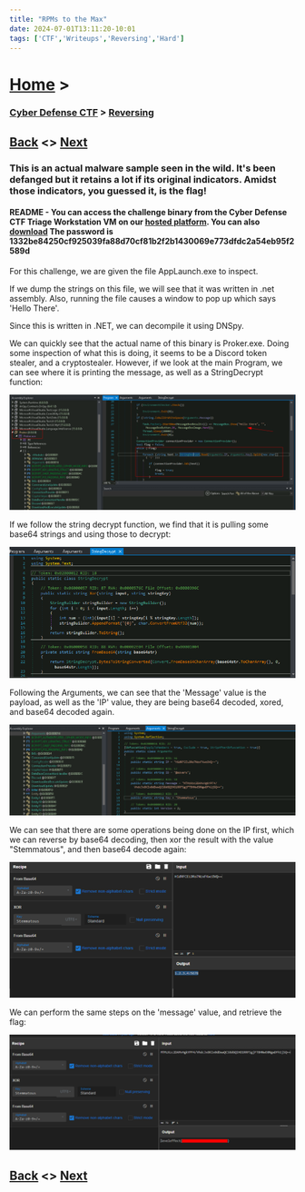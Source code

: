 ```yaml
---
title: "RPMs to the Max"
date: 2024-07-01T13:11:20-10:01
tags: ['CTF','Writeups','Reversing','Hard']
---
```



# [Home](https://jjolley91.github.io/blog/) >

###  [Cyber Defense CTF](https://jjolley91.github.io/blog/level_effect_cyber_defense_ctf_2024/) >  [Reversing](https://jjolley91.github.io/blog/level_effect_cyber_defense_ctf_2024/reversing/)

## [Back](https://jjolley91.github.io/blog/level_effect_cyber_defense_ctf_2024/reversing/shortcut)  <> [Next](https://jjolley91.github.io/blog/level_effect_cyber_defense_ctf_2024/reversing/mangled)

### This is an actual malware sample seen in the wild. It's been defanged but it retains a lot if its original indicators. Amidst those indicators, you guessed it, is the flag!

####  README - You can access the challenge binary from the Cyber Defense CTF Triage Workstation VM on our [hosted platform](https://training.leveleffect.com/courses/f4a9466f-edb0-42ff-bb0e-a95af2b05de5). You can also [download](https://github.com/Level-Effect/CyberDefenseCTF-Public/raw/main/Challenges/2024/Mangled/packed-flag.zip) The password is 1332be84250cf925039fa88d70cf81b2f2b1430069e773dfdc2a54eb95f2589d

For this challenge, we are given the file AppLaunch.exe to inspect.

If we dump the strings on this file, we will see that it was written in .net assembly. Also, running the file causes a window to pop up which says 'Hello There'.

Since this is written in .NET, we can decompile it using DNSpy. 

We can quickly see that the actual name of this binary is Proker.exe.
Doing some inspection of what this is doing, it seems to be a Discord token stealer, and a cryptostealer. However, if we look at the main Program, we can see where it is printing the message, as well as a StringDecrypt function:

![rpms_main](https://github.com/jjolley91/blog/blob/main/static/le_ctf_24/rpms_main.png?raw=true)

If we follow the string decrypt function, we find that it is pulling some base64 strings and using those to decrypt:

![rpms_decrypt_function](https://github.com/jjolley91/blog/blob/main/static/le_ctf_24/rpms_decrypt_function.png?raw=true)

Following the Arguments, we can see that the 'Message' value is the payload, as well as the 'IP' value, they are being base64 decoded, xored, and base64 decoded again.

![rpms_strings](https://github.com/jjolley91/blog/blob/main/static/le_ctf_24/rpms_strings.png?raw=true)


We can see that there are some operations being done on the IP first, which we can reverse by base64 decoding, then xor the result with the value "Stemmatous", and then base64 decode again:

![rpms_ip](https://github.com/jjolley91/blog/blob/main/static/le_ctf_24/rpms_ip.png?raw=true)

We can perform the same steps on the 'message' value, and retrieve the flag:

![rpms_flag](https://github.com/jjolley91/blog/blob/main/static/le_ctf_24/rpms_flag.png?raw=true)


## [Back](https://jjolley91.github.io/blog/level_effect_cyber_defense_ctf_2024/reversing/shortcut)  <> [Next](https://jjolley91.github.io/blog/level_effect_cyber_defense_ctf_2024/reversing/mangled)
